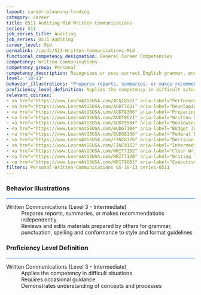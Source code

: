 ```yaml
---
layout: career-planning-landing
category: career
title: 0511 Auditing Mid Written Communications
series: 511
job_series_title: Auditing
job_series: 0511 Auditing
career_level: Mid
permalink: /cards/511-Written-Communications-Mid
functional_competency_designation: General Career Competencies
competency: Written Communications
competency_group: Personal
competency_description: Recognizes or uses correct English grammar, punctuation, and spelling; communicates information (for example, facts, ideas, or messages) in a succinct and organized manner; produces written information, which may include technical material, that is appropriate for the intended audience
level: "10-13"
behavior_illustrations: "Prepares reports, summaries, or makes recommendations independently ? Reviews and edits materials prepared by others for grammar, punctuation, spelling and conformance to style and format guidelines"
proficiency_level_definition: Applies the competency in difficult situations ? Requires occasional guidance ? Demonstrates understanding of concepts and processes
relevant_courses: 
- <a href="https://www.LearnAtGSUSA.com/ACQI8521" aria-label="Performance Work Statements (ACQI8519), GSU - https://www.LearnAtGSUSA.com/ACQI8521">Performance Work Statements (ACQI8519), GSU</a>
- <a href="https://www.LearnAtGSUSA.com/AUDT7031" aria-label="Developing and Presenting Audit Findings (AUDT7021), GSU - https://www.LearnAtGSUSA.com/AUDT7031">Developing and Presenting Audit Findings (AUDT7021), GSU</a>
- <a href="https://www.LearnAtGSUSA.com/AUDT8306" aria-label="Preparing Effective IG Semiannual Reports to Congress (AUDT8300), GSU - https://www.LearnAtGSUSA.com/AUDT8306">Preparing Effective IG Semiannual Reports to Congress (AUDT8300), GSU</a>
- <a href="https://www.LearnAtGSUSA.com/AUDT8621" aria-label="Written Communication for Auditors (AUDT8611), GSU - https://www.LearnAtGSUSA.com/AUDT8621">Written Communication for Auditors (AUDT8611), GSU</a>
- <a href="https://www.LearnAtGSUSA.com/AUDT9504" aria-label="Reviewing Other Peoples Report Writing (AUDT9502), GSU - https://www.LearnAtGSUSA.com/AUDT9504">Reviewing Other Peoples Report Writing (AUDT9502), GSU</a>
- <a href="https://www.LearnAtGSUSA.com/BUDG7104" aria-label="Budget Justification and Presentation (BUDG7102), GSU - https://www.LearnAtGSUSA.com/BUDG7104">Budget Justification and Presentation (BUDG7102), GSU</a>
- <a href="https://www.LearnAtGSUSA.com/BUDG8156" aria-label="Federal Budget Analysis Using Microsoft Excel (BUDG8150), GSU - https://www.LearnAtGSUSA.com/BUDG8156">Federal Budget Analysis Using Microsoft Excel (BUDG8150), GSU</a>
- <a href="https://www.LearnAtGSUSA.com/FINC8126" aria-label="Decision Support Analytics (FINC8120), GSU - https://www.LearnAtGSUSA.com/FINC8126">Decision Support Analytics (FINC8120), GSU</a>
- <a href="https://www.LearnAtGSUSA.com/FINC9152" aria-label="Intermediate Decision Support Analytics (FINC9150), GSU - https://www.LearnAtGSUSA.com/FINC9152">Intermediate Decision Support Analytics (FINC9150), GSU</a>
- <a href="https://www.LearnAtGSUSA.com/WRIT7102" aria-label="Clear Writing Through Critical Thinking (WRIT7100), GSU - https://www.LearnAtGSUSA.com/WRIT7102">Clear Writing Through Critical Thinking (WRIT7100), GSU</a>
- <a href="https://www.LearnAtGSUSA.com/WRIT7120" aria-label="Writing for Results (WRIT7110), GSU - https://www.LearnAtGSUSA.com/WRIT7120">Writing for Results (WRIT7110), GSU</a>
- <a href="https://www.LearnAtGSUSA.com/WRIT9003" aria-label="Executive Writing (WRIT9001), GSU - https://www.LearnAtGSUSA.com/WRIT9003">Executive Writing (WRIT9001), GSU</a>
filters: Personal-Written-Communications GS-10-13 series-0511
---
```


<div class="desktop:grid-col-6 margin-y-3">
  <div class="border-top-2 bg-white padding-3 shadow-5 height-full members-hover border-1px button-border border-top-blue radius-lg card-text-color">
    <h3>Behavior Illustrations</h3>
    <hr style="background-color: #1b74e0 !important;"/>
    <dl class="text-base card-content-color"><dt>Written Communications (Level 3 - Intermediate)</dt><dd>Prepares reports, summaries, or makes recommendations independently </dd><dd> Reviews and edits materials prepared by others for grammar, punctuation, spelling and conformance to style and format guidelines</dd></dl>
  </div>
</div>
<div class="desktop:grid-col-6 margin-y-3">
  <div class="border-top-2 bg-white padding-3 shadow-5 height-full members-hover border-1px button-border border-top-blue radius-lg card-text-color">
    <h3>Proficiency Level Definition</h3>
     <hr style="background-color: #1b74e0 !important;"/>
    <dl class="text-base card-content-color"><dt>Written Communications (Level 3 - Intermediate)</dt><dd>Applies the competency in difficult situations </dd><dd> Requires occasional guidance </dd><dd> Demonstrates understanding of concepts and processes</dd></dl>
  </div>
</div>